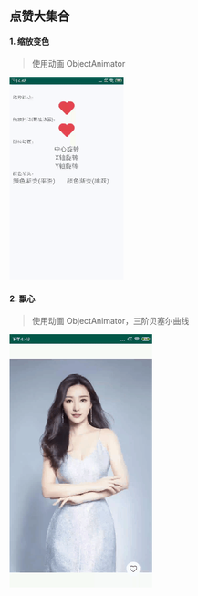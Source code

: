 ## 点赞大集合

#### 1. 缩放变色
> 使用动画 ObjectAnimator

![缩放](./image/scale.gif)


#### 2. 飘心
> 使用动画 ObjectAnimator，三阶贝塞尔曲线

![缩放](./image/heart.gif)